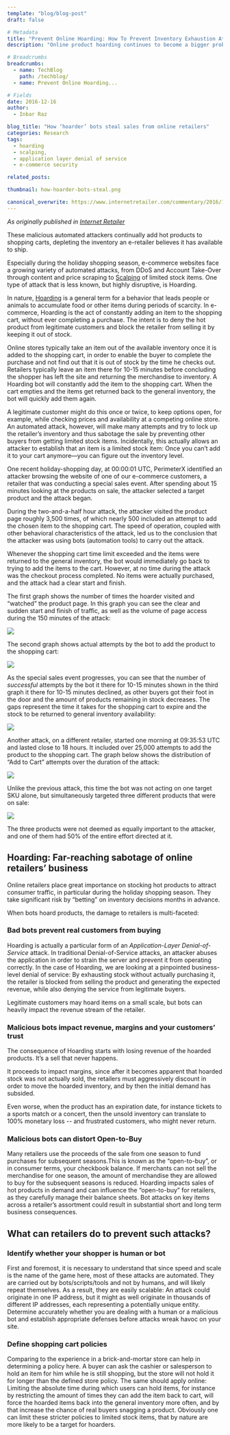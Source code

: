```yaml
---
template: "blog/blog-post"
draft: false

# Metadata
title: "Prevent Online Hoarding: How To Prevent Inventory Exhaustion Attacks"
description: "Online product hoarding continues to become a bigger problem for retailers and customers everyday. Learn how PerimeterX Bot Defender stops them!"

# Breadcrumbs
breadcrumbs:
  - name: TechBlog
    path: /techblog/
  - name: Prevent Online Hoarding...

# Fields
date: 2016-12-16
author:
  - Inbar Raz

blog_title: "How ‘hoarder’ bots steal sales from online retailers"
categories: Research
tags:
  - hoarding
  - scalping,
  - application layer denial of service
  - e-commerce security

related_posts:

thumbnail: how-hoarder-bots-steal.png

canonical_overwrite: https://www.internetretailer.com/commentary/2016/12/16/how-hoarder-bots-steal-sales-online-retailers
---
```


_As originally published in [Internet Retailer](https://www.internetretailer.com/commentary/2016/12/16/how-hoarder-bots-steal-sales-online-retailers)_

These malicious automated attackers continually add hot products to shopping carts, depleting the inventory an e-retailer believes it has available to ship.

Especially during the holiday shopping season, e-commerce websites face a growing variety of automated attacks, from DDoS and Account Take-Over through content and price scraping to [Scalping](https://blog.perimeterx.com/sneaker-bots/) of limited stock items. One type of attack that is less known, but highly disruptive, is Hoarding.

In nature, [Hoarding](https://en.wikipedia.org/wiki/Hoarding) is a general term for a behavior that leads people or animals to accumulate food or other items during periods of scarcity. In e-commerce, Hoarding is the act of constantly adding an item to the shopping cart, without ever completing a purchase. The intent is to deny the hot product from legitimate customers and block the retailer from selling it by keeping it out of stock.

Online stores typically take an item out of the available inventory once it is added to the shopping cart, in order to enable the buyer to complete the purchase and not find out that it is out of stock by the time he checks out. Retailers typically leave an item there for 10-15 minutes before concluding the shopper has left the site and returning the merchandise to inventory. A Hoarding bot will constantly add the item to the shopping cart. When the cart empties and the items get returned back to the general inventory, the bot will quickly add them again.

A legitimate customer might do this once or twice, to keep options open, for example, while checking prices and availability at a competing online store. An automated attack, however, will make many attempts and try to lock up the retailer’s inventory and thus sabotage the sale by preventing other buyers from getting limited stock items. Incidentally, this actually allows an attacker to establish that an item is a limited stock item: Once you can’t add it to your cart anymore—you can figure out the inventory level.

One recent holiday-shopping day, at 00:00:01 UTC, PerimeterX identified an attacker browsing the website of one of our e-commerce customers, a retailer that was conducting a special sales event. After spending about 15 minutes looking at the products on sale, the attacker selected a target product and the attack began.

During the two-and-a-half hour attack, the attacker visited the product page roughly 3,500 times, of which nearly 500 included an attempt to add the chosen item to the shopping cart. The speed of operation, coupled with other behavioral characteristics of the attack, led us to the conclusion that the attacker was using bots (automation tools) to carry out the attack.

Whenever the shopping cart time limit exceeded and the items were returned to the general inventory, the bot would immediately go back to trying to add the items to the cart. However, at no time during the attack was the checkout process completed. No items were actually purchased, and the attack had a clear start and finish.

The first graph shows the number of times the hoarder visited and “watched” the product page. In this graph you can see the clear and sudden start and finish of traffic, as well as the volume of page access during the 150 minutes of the attack:

![](/assets/images/blog/Hoarding1_duration_volume.png)

The second graph shows actual attempts by the bot to add the product to the shopping cart:

![](/assets/images/blog/Hoarding1_addtocart.png)

As the special sales event progresses, you can see that the number of _successful_ attempts by the bot it there for 10-15 minutes shown in the third graph it there for 10-15 minutes declined, as other buyers got their foot in the door and the amount of products remaining in stock decreases. The gaps represent the time it takes for the shopping cart to expire and the stock to be returned to general inventory availability:

![](/assets/images/blog/Hoarding1_addedtocart.png)

Another attack, on a different retailer, started one morning at 09:35:53 UTC and lasted close to 18 hours. It included over 25,000 attempts to add the product to the shopping cart. The graph below shows the distribution of “Add to Cart” attempts over the duration of the attack:

![](/assets/images/blog/Hoarding2_addtocart.png)

Unlike the previous attack, this time the bot was not acting on one target SKU alone, but simultaneously targeted three different products that were on sale:

![](/assets/images/blog/Hoarding2_products.png)

The three products were not deemed as equally important to the attacker, and one of them had 50% of the entire effort directed at it.

## Hoarding: Far-reaching sabotage of online retailers’ business

Online retailers place great importance on stocking hot products to attract consumer traffic, in particular during the holiday shopping season. They take significant risk by “betting” on inventory decisions months in advance.

When bots hoard products, the damage to retailers is multi-faceted:

### Bad bots prevent real customers from buying

Hoarding is actually a particular form of an _Application-Layer Denial-of-Service_ attack. In traditional Denial-of-Service attacks, an attacker abuses the application in order to strain the server and prevent it from operating correctly. In the case of Hoarding, we are looking at a pinpointed business-level denial of service: By exhausting stock without actually purchasing it, the retailer is blocked from selling the product and generating the expected revenue, while also denying the service from legitimate buyers.

Legitimate customers may hoard items on a small scale, but bots can heavily impact the revenue stream of the retailer.

### Malicious bots impact revenue, margins and your customers’ trust

The consequence of Hoarding starts with losing revenue of the hoarded products. It’s a sell that never happens.

It proceeds to impact margins, since after it becomes apparent that hoarded stock was not actually sold, the retailers must aggressively discount in order to move the hoarded inventory, and by then the initial demand has subsided.

Even worse, when the product has an expiration date, for instance tickets to a sports match or a concert, then the unsold inventory can translate to 100% monetary loss -- and frustrated customers, who might never return.

### Malicious bots can distort Open-to-Buy

Many retailers use the proceeds of the sale from one season to fund purchases for subsequent seasons.This is known as the “open-to-buy”, or in consumer terms, your checkbook balance. If merchants can not sell the merchandise for one season, the amount of merchandise they are allowed to buy for the subsequent seasons is reduced. Hoarding impacts sales of hot products in demand and can influence the “open-to-buy” for retailers, as they carefully manage their balance sheets. Bot attacks on key items across a retailer’s assortment could result in substantial short and long term business consequences.

## What can retailers do to prevent such attacks?

### Identify whether your shopper is human or bot

First and foremost, it is necessary to understand that since speed and scale is the name of the game here, most of these attacks are automated. They are carried out by bots/scripts/tools and not by humans, and will likely repeat themselves. As a result, they are easily scalable: An attack could originate in one IP address, but it might as well originate in thousands of different IP addresses, each representing a potentially unique entity.
Determine accurately whether you are dealing with a human or a malicious bot and establish appropriate defenses before attacks wreak havoc on your site.

### Define shopping cart policies

Comparing to the experience in a brick-and-mortar store can help in determining a policy here. A buyer can ask the cashier or salesperson to hold an item for him while he is still shopping, but the store will not hold it for longer than the defined store policy.
The same should apply online: Limiting the absolute time during which users can hold items, for instance by restricting the amount of times they can add the item back to cart, will force the hoarded items back into the general inventory more often, and by that increase the chance of real buyers snagging a product.
Obviously one can limit these stricter policies to limited stock items, that by nature are more likely to be a target for hoarders.
